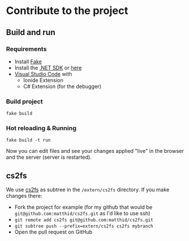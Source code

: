 # Contribute to the project

## Build and run

### Requirements

* Install [Fake](https://fake.build/fake-gettingstarted.html)
* Install the [.NET SDK](https://www.microsoft.com/net/download) or [here](https://www.microsoft.com/net/download/visual-studio-sdks)
* [Visual Studio Code](https://code.visualstudio.com/download) with
  * Ionide Extension
  * C# Extension (for the debugger)

### Build project

`fake build`

### Hot reloading & Running

`fake build -t run`

Now you can edit files and see your changes applied "live" in the browser and the server (server is restarted).

## cs2fs

We use [cs2fs](https://github.com/jindraivanek/cs2fs) as subtree in the `/extern/cs2fs` directory.
If you make changes there:

* Fork the project for example (for my github that would be `git@github.com:matthid/cs2fs.git` as I'd like to use ssh)
* `git remote add cs2fs git@github.com:matthid/cs2fs.git`
* `git subtree push --prefix=extern/cs2fs cs2fs mybranch`
* Open the pull request on GitHub

